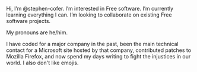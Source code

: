 Hi, I’m @stephen-cofer. I’m interested in Free software. I’m currently learning everything I can. I’m looking to collaborate on existing Free software projects.

My pronouns are he/him.

I have coded for a major company in the past, been the main technical contact for a Microsoft site hosted by that company, contributed patches to Mozilla Firefox, and now spend my days writing to fight the injustices in our world.  I also don't like emojis.

<!---
stephen-cofer/stephen-cofer is a ✨ special ✨ repository because its `README.md` (this file) appears on your GitHub profile.
You can click the Preview link to take a look at your changes.
--->
